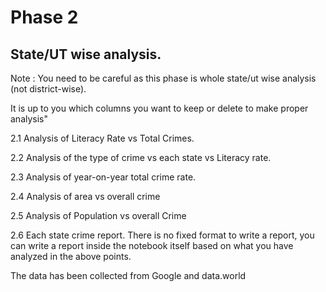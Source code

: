 # Phase 2

## State/UT wise analysis.

Note :
You need to be careful as this phase is whole state/ut wise analysis (not district-wise).

It is up to you which columns you want to keep or delete to make proper analysis"


2.1	Analysis of Literacy Rate vs Total Crimes.

2.2	 Analysis of the type of crime vs each state vs Literacy rate.

2.3	Analysis of year-on-year total crime rate.

2.4	 Analysis of area vs overall crime

2.5	 Analysis of Population vs overall Crime

2.6	Each state crime report. There is no fixed format to write a report, you can write a report inside the notebook itself based on what you have analyzed in the above points.

The data has been collected from Google and data.world
